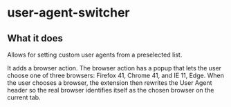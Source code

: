 # user-agent-switcher

## What it does

Allows for setting custom user agents from a preselected list.  

It adds a browser action. The browser action has a popup that lets the user choose one of three browsers: Firefox 41, Chrome 41, and IE 11, Edge. When the user chooses a browser, the extension then rewrites the User Agent header so the real browser identifies itself as the chosen browser on the current tab.
